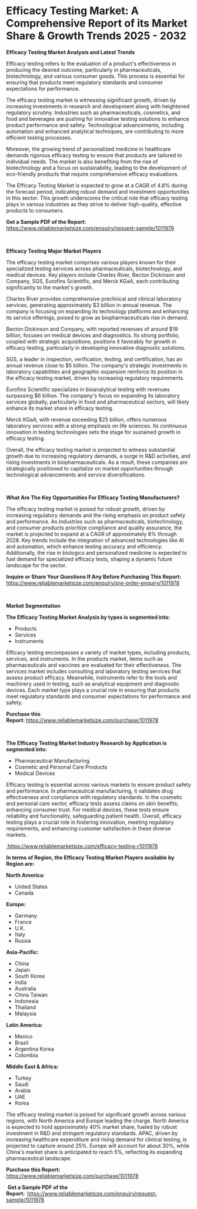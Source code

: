 <p><h1>Efficacy Testing Market: A Comprehensive Report of its Market Share & Growth Trends 2025 - 2032</h1></p><p><strong>Efficacy Testing Market Analysis and Latest Trends</strong></p>
<p><p>Efficacy testing refers to the evaluation of a product's effectiveness in producing the desired outcome, particularly in pharmaceuticals, biotechnology, and various consumer goods. This process is essential for ensuring that products meet regulatory standards and consumer expectations for performance. </p><p>The efficacy testing market is witnessing significant growth, driven by increasing investments in research and development along with heightened regulatory scrutiny. Industries such as pharmaceuticals, cosmetics, and food and beverages are pushing for innovative testing solutions to enhance product performance and safety. Technological advancements, including automation and enhanced analytical techniques, are contributing to more efficient testing processes.</p><p>Moreover, the growing trend of personalized medicine in healthcare demands rigorous efficacy testing to ensure that products are tailored to individual needs. The market is also benefiting from the rise of biotechnology and a focus on sustainability, leading to the development of eco-friendly products that require comprehensive efficacy evaluations.</p><p>The Efficacy Testing Market is expected to grow at a CAGR of 4.8% during the forecast period, indicating robust demand and investment opportunities in this sector. This growth underscores the critical role that efficacy testing plays in various industries as they strive to deliver high-quality, effective products to consumers.</p></p>
<p><strong>Get a Sample PDF of the Report:&nbsp;</strong> <a href="https://www.reliablemarketsize.com/enquiry/request-sample/1011978?utm_campaign=1131&utm_medium=2&utm_source=Github&utm_content=ia&utm_term=17042025&utm_id=efficacy-testing">https://www.reliablemarketsize.com/enquiry/request-sample/1011978</a></p>
<p>&nbsp;</p>
<p><strong>Efficacy Testing Major Market Players</strong></p>
<p><p>The efficacy testing market comprises various players known for their specialized testing services across pharmaceuticals, biotechnology, and medical devices. Key players include Charles River, Becton Dickinson and Company, SGS, Eurofins Scientific, and Merck KGaA, each contributing significantly to the market's growth.</p><p>Charles River provides comprehensive preclinical and clinical laboratory services, generating approximately $3 billion in annual revenue. The company is focusing on expanding its technology platforms and enhancing its service offerings, poised to grow as biopharmaceuticals rise in demand.</p><p>Becton Dickinson and Company, with reported revenues of around $19 billion, focuses on medical devices and diagnostics. Its strong portfolio, coupled with strategic acquisitions, positions it favorably for growth in efficacy testing, particularly in developing innovative diagnostic solutions.</p><p>SGS, a leader in inspection, verification, testing, and certification, has an annual revenue close to $5 billion. The company's strategic investments in laboratory capabilities and geographic expansion reinforce its position in the efficacy testing market, driven by increasing regulatory requirements.</p><p>Eurofins Scientific specializes in bioanalytical testing with revenues surpassing $6 billion. The company's focus on expanding its laboratory services globally, particularly in food and pharmaceutical sectors, will likely enhance its market share in efficacy testing.</p><p>Merck KGaA, with revenue exceeding $25 billion, offers numerous laboratory services with a strong emphasis on life sciences. Its continuous innovation in testing technologies sets the stage for sustained growth in efficacy testing.</p><p>Overall, the efficacy testing market is projected to witness substantial growth due to increasing regulatory demands, a surge in R&D activities, and rising investments in biopharmaceuticals. As a result, these companies are strategically positioned to capitalize on market opportunities through technological advancements and service diversifications.</p></p>
<p>&nbsp;</p>
<p><strong>What Are The Key Opportunities For Efficacy Testing Manufacturers?</strong></p>
<p><p>The efficacy testing market is poised for robust growth, driven by increasing regulatory demands and the rising emphasis on product safety and performance. As industries such as pharmaceuticals, biotechnology, and consumer products prioritize compliance and quality assurance, the market is projected to expand at a CAGR of approximately 8% through 2028. Key trends include the integration of advanced technologies like AI and automation, which enhance testing accuracy and efficiency. Additionally, the rise in biologics and personalized medicine is expected to fuel demand for specialized efficacy tests, shaping a dynamic future landscape for the sector.</p></p>
<p><strong>Inquire or Share Your Questions If Any Before Purchasing This Report:</strong> <a href="https://www.reliablemarketsize.com/enquiry/pre-order-enquiry/1011978?utm_campaign=1131&utm_medium=2&utm_source=Github&utm_content=ia&utm_term=17042025&utm_id=efficacy-testing">https://www.reliablemarketsize.com/enquiry/pre-order-enquiry/1011978</a></p>
<p>&nbsp;</p>
<p><strong>Market Segmentation</strong></p>
<p><strong>The Efficacy Testing Market Analysis by types is segmented into:</strong></p>
<p><ul><li>Products</li><li>Services</li><li>Instruments</li></ul></p>
<p><p>Efficacy testing encompasses a variety of market types, including products, services, and instruments. In the products market, items such as pharmaceuticals and vaccines are evaluated for their effectiveness. The services market includes consulting and laboratory testing services that assess product efficacy. Meanwhile, instruments refer to the tools and machinery used in testing, such as analytical equipment and diagnostic devices. Each market type plays a crucial role in ensuring that products meet regulatory standards and consumer expectations for performance and safety.</p></p>
<p><strong>Purchase this Report:&nbsp;</strong><a href="https://www.reliablemarketsize.com/purchase/1011978?utm_campaign=1131&utm_medium=2&utm_source=Github&utm_content=ia&utm_term=17042025&utm_id=efficacy-testing">https://www.reliablemarketsize.com/purchase/1011978</a></p>
<p>&nbsp;</p>
<p><strong>The Efficacy Testing Market Industry Research by Application is segmented into:</strong></p>
<p><ul><li>Pharmaceutical Manufacturing</li><li>Cosmetic and Personal Care Products</li><li>Medical Devices</li></ul></p>
<p><p>Efficacy testing is essential across various markets to ensure product safety and performance. In pharmaceutical manufacturing, it validates drug effectiveness and compliance with regulatory standards. In the cosmetic and personal care sector, efficacy tests assess claims on skin benefits, enhancing consumer trust. For medical devices, these tests ensure reliability and functionality, safeguarding patient health. Overall, efficacy testing plays a crucial role in fostering innovation, meeting regulatory requirements, and enhancing customer satisfaction in these diverse markets.</p></p>
<p><a href="https://www.reliablemarketsize.com/efficacy-testing-r1011978?utm_campaign=1131&utm_medium=2&utm_source=Github&utm_content=ia&utm_term=17042025&utm_id=efficacy-testing">&nbsp;https://www.reliablemarketsize.com/efficacy-testing-r1011978</a></p>
<p><strong>In terms of Region, the Efficacy Testing Market Players available by Region are:</strong></p>
<p>
    <p> <strong> North America: </strong>
        <ul>
            <li>United States</li>
            <li>Canada</li>
        </ul>
        </p> 
    <p> <strong> Europe: </strong>
        <ul>
            <li>Germany</li>
            <li>France</li>
            <li>U.K.</li>
            <li>Italy</li>
            <li>Russia</li>
        </ul>
        </p> 
    <p> <strong> Asia-Pacific: </strong>
        <ul>
            <li>China</li>
            <li>Japan</li>
            <li>South Korea</li>
            <li>India</li>
            <li>Australia</li>
            <li>China Taiwan</li>
            <li>Indonesia</li>
            <li>Thailand</li>
            <li>Malaysia</li>
        </ul>
        </p> 
    <p> <strong> Latin America: </strong>
        <ul>
            <li>Mexico</li>
            <li>Brazil</li>
            <li>Argentina Korea</li>
            <li>Colombia</li>
        </ul>
        </p> 
    <p> <strong> Middle East & Africa: </strong>
        <ul>
            <li>Turkey</li>
            <li>Saudi</li>
            <li>Arabia</li>
            <li>UAE</li>
            <li>Korea</li>
        </ul>
    </p>
    </p>
<p><p>The efficacy testing market is poised for significant growth across various regions, with North America and Europe leading the charge. North America is expected to hold approximately 40% market share, fueled by robust investment in R&D and stringent regulatory standards. APAC, driven by increasing healthcare expenditure and rising demand for clinical testing, is projected to capture around 25%. Europe will account for about 30%, while China's market share is anticipated to reach 5%, reflecting its expanding pharmaceutical landscape.</p></p>
<p><strong>Purchase this Report: </strong><a href="https://www.reliablemarketsize.com/purchase/1011978?utm_campaign=1131&utm_medium=2&utm_source=Github&utm_content=ia&utm_term=17042025&utm_id=efficacy-testing">https://www.reliablemarketsize.com/purchase/1011978</a></p>
<p>&nbsp;<strong>Get a Sample PDF of the Report:&nbsp;&nbsp;</strong><a href="https://www.reliablemarketsize.com/enquiry/request-sample/1011978?utm_campaign=1131&utm_medium=2&utm_source=Github&utm_content=ia&utm_term=17042025&utm_id=efficacy-testing">https://www.reliablemarketsize.com/enquiry/request-sample/1011978</a></p>
<p><strong></strong></p>
<p><p></p><p></p><p></p></p>